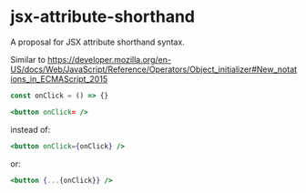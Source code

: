 # jsx-attribute-shorthand
A proposal for JSX attribute shorthand syntax.

Similar to https://developer.mozilla.org/en-US/docs/Web/JavaScript/Reference/Operators/Object_initializer#New_notations_in_ECMAScript_2015

```jsx
const onClick = () => {}

<button onClick= />
```
instead of:
```jsx
<button onClick={onClick} />
```
or:
```jsx
<button {...{onClick}} />
```
